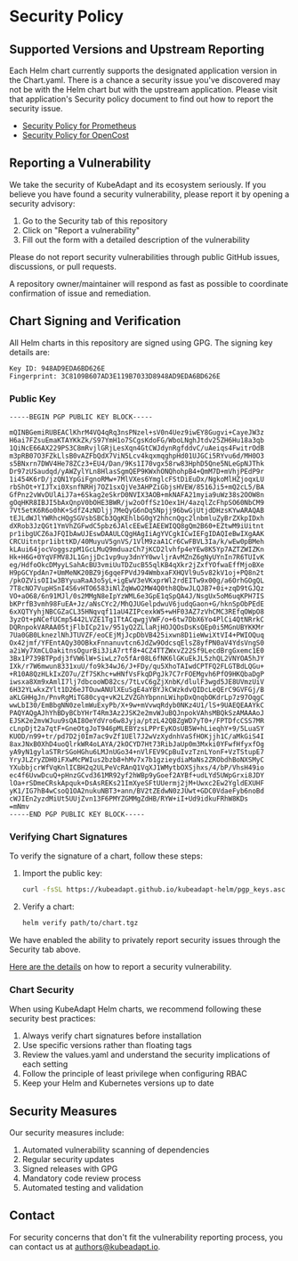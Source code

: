 # Security Policy

## Supported Versions and Upstream Reporting

Each Helm chart currently supports the designated application version in the Chart.yaml. There is a chance a security issue you've discovered may not be with the Helm chart but with the upstream application. Please visit that application's Security policy document to find out how to report the security issue.

* [Security Policy for Prometheus](https://github.com/prometheus/prometheus/blob/main/SECURITY.md)
* [Security Policy for OpenCost](https://github.com/opencost/opencost/blob/develop/SECURITY.md)

## Reporting a Vulnerability

We take the security of KubeAdapt and its ecosystem seriously. If you believe you have found a security vulnerability, please report it by opening a security advisory:

1. Go to the Security tab of this repository
2. Click on "Report a vulnerability"
3. Fill out the form with a detailed description of the vulnerability

Please do not report security vulnerabilities through public GitHub issues, discussions, or pull requests.

A repository owner/maintainer will respond as fast as possible to coordinate confirmation of issue and remediation.

## Chart Signing and Verification

All Helm charts in this repository are signed using GPG. The signing key details are:

```
Key ID: 948AD9EDA6BD626E
Fingerprint: 3C8109B607AD3E119B7033D8948AD9EDA6BD626E
```

### Public Key
```
-----BEGIN PGP PUBLIC KEY BLOCK-----

mQINBGemiRUBEAClKhrM4VQ4qRq3nsPNzel+sV0n4Uez9iwEY8Gugvi+CayeJW3z
H6ai7FZsuEmaKTAYKkZk/S97YmH1o7SCgsKdoFG/WboLNghJtdv25ZH6Hu18a3qb
1QiNcE66AX229PS3C8mRvjlGRjLesXqn4GtCWJdynRgfddvC/uAeiqs4FwitrOdB
m3pRB07O3FZkLlsB0vAZFbQdX7ViN5Lcv4kqxmqghpHd01UJGCi5RYvu6d/MH0O3
s5BNxrn7DWV4He78ZCz3+EU4/Dan/9Ks1I70vgx58rw83HphD5Qne5NLeGpNJThk
Dr97zUSaudqd/yAWZylYLn8HlasSgmQEP9KWxhONQhohpB4+QmM7D+mVhjPEdP9r
1i454K6rD/jzQN1YpGiFgnoRMw+7MlVXes6YmglcFStDiEuDx/NgkoMlHZjoqxLU
rbShOt+YIJTxi0XsnfNRHj7OZ1sxQjVe3AHPZiGbjsHVEW/8516Ji5+mQ2cL5/BA
GfPnz2vWvDUlAiJ7a+6Skag2eSkrD0NVIX3AOB+mkNAFA21myia9uWz38s2OOW8n
gOqHKR8IBJI5bAxQnpV0bOHE3BWR/jw2oOffSz1Oex1H/4azqlZcFhpSO60NbCM9
7Vt5etK6R6o0hK+SdfZ4zNDljj7MeQyG6nDq5Npjj96bwGjUtjdDHzsKYwARAQAB
tEJLdWJlYWRhcHQgSGVsbSBCb3QgKEhlbG0gY2hhcnQgc2lnbmluZyBrZXkpIDxh
dXRob3JzQGt1YmVhZGFwdC5pbz6JAlcEEwEIAEEWIQQ8gQm2B60+EZtwM9iUitnt
pr1ibgUCZ6aJFQIbAwUJEswDAAULCQgHAgIiAgYVCgkICwIEFgIDAQIeBwIXgAAK
CRCUitntpr1ibttKD/40MuyuV5gnVS/1VlM9zaA1Cr6CwFBVL3Ia/k/wEw0pBMeh
kLAui64jocVoggszpM1GcLMuQ9mduazCh7jKCD2lvhfp4eYEw8K5Yp7AZTZWIZKn
Hk+H6G+0YqVFMV8JL1GnjjDc1vp9uy3dnYY0wvljrAvMZnZ6gNyUYnIn7R6TUIvK
eg/HdfoOkcDMyyLSahAcBU3vmiUuTDZucB55qlKB4qXkr2jZxfYOfwaEffMjoBXe
H9pGCYpdAn7+UmMeNK20BZ9j6gqeFPVdJ94WmbxaFXHQVl9u5v82kV1oj+PQ8n2t
/pkOZVisOI1w3BYyuaRaA3o5yL+igEwV3eVKxprWl2rdEITw9x00g/a6OrhGOgQL
7T8cNO7VupHSnI4S6vHTO6583iNlZqWwO2MW4Q0th8QbwJLQJB7+0i+zqD9tGJQz
VO+aO68/6n91MJl/0s2MMgN8eIpYzWML6e3GpE1qSpQA4J/NsgUx5oM6uqKPH7IS
bKPrfB3vmh98FuEA+Jz/aNsCYc2/MhQJUGelpdwuV6judqGaon+G/hknSpObPEdE
6xXQTYyhjNBCGZaCL35HNqvqf11aU4ZIPcexkW5+wHF03AZ7zVhCMC3REfqOWpO8
3yzOt+pNCefUCmp5442LVZE1Tg1TtACqwgjVWF/o+6tw7DbX6Yo4PlCi4QtNRrkC
DQRnpokVARAA05tjFlbICp21v/951yQ2ZLlaRjHOJQOsDsKsQEp0i5MGnUBYKKMr
7Ua0GB0LknezlNhJTUVZF/eoCEjMjJcpDbVB425ixwn8D1ieWwiXtVI4+PWIOQuq
Ox42jmf/YFEntAQy30OBkxFnnanuvtcn6JdZw9OdcsqElsZ8yfPN0aV4YdsVngS0
a2iWy7XmCLOakitnsOgurBi3JiA7rtf8+4CZ4TTZWxvZ22Sf9LecdBrgGxemc1E0
3Bx1P739BTPpdj3fVW6lW+SiwLz7o5fAr08L6fNK6lGKuEkJL5zhQL2VNYOA5hJY
IXk/r7W6mwun8331xuU/fo9k34wJ6/J+FDy/qu5XhoTAIwdCPTFQ2FLGTBdLQGu+
+R10A8QzHLkIxZO7u/Zf7SKhc+wHNfVsFkqDPgJk7C7rFOEMgvh6PfO9HKQbaDgP
iwsxa8Xm9xAmlI7lj7dbcooWD82cs/7tLvC6gZjXnbK/dlulF3wgd5JE8UVmzUiV
6H32YLwkxZYlt1D26eJTOuwANUlXEuSgE4aYBYJkCWzkdvQIDcLeQErC9GVFGj/B
aKLGHHgJn/PnvRgMiTG80cyq+vK2LZVZGhYbpnnLWihpDxQnqbOKdrLp7z97OqgC
wwLbI30/EmBbgNN0zelmWuExyPb/X+9w+mVvwqRdyb0NKz4U1/lS+9UAEQEAAYkC
PAQYAQgAJhYhBDyBCbYHrT4Rm3Az2JSK2e2mvWJuBQJnpokVAhsMBQkSzAMAAAoJ
EJSK2e2mvWJuu9sQAI8OeYdVro6w8Jyja/ptzL42QBZgWD7yT0+/FPTDfcCSS7MR
cLnpDjt2a7qtF+GneOtgJoT946pMLEBYzsLPPrEyKOsUB5W+hLieqhY+9/5LuaSY
KUOD/n99+tr/pd7D2j0Im7ac9vZf1UEl7J2wVzXydnhVaSfHOKjjh1C/aMkGiS4I
8axJNxB0XhD4uoQlrkWR4oLAYA/2kOCYD7Ht73RibJaUp0m3Mxki0YFwfHfyxfOg
yA9yN1gylaSTRrSGoHGhu6LMJnUGo34+nVlFEV9CpBuIvzTznLYonF+VzTStupE7
YryJLZryZDH0iFXwMcPWIus2bzb8+hMv7x7b1gzieydiaMaNs2ZRObdhBoNXSMyC
YXubbjcrWfVqKnlICBH2q2ULPeVcRAnQ1VqXJ1WMytbOXSjhxs/4/bP/VhsH49io
ec4f6UvwDcuQ+pHnzGCvd361MR92yf2hWBp9yGoef2AYBf+udLYd5UWpGrxi8JDY
lOa+rSDmeCRskApquk+DsAsREKs21ImXyeSFtUUermj2jM+Uwxc2Ew2YgldEXUHF
yK1/IG7hB4wCsoQ1OA2nukuNBT3+ann/BV2tZEdwN0zJUwt+GDC0VdaeFyb6noBd
cWJIEn2yzdMiUt5UUjZvn13F6PMYZGMMgZdHB/RYW+iI+Ud9idkuFRhW8KDs
=mNmv
-----END PGP PUBLIC KEY BLOCK-----
```

### Verifying Chart Signatures

To verify the signature of a chart, follow these steps:

1. Import the public key:
   ```bash
   curl -fsSL https://kubeadapt.github.io/kubeadapt-helm/pgp_keys.asc | gpg --import
   ```

2. Verify a chart:
   ```bash
   helm verify path/to/chart.tgz
   ```

We have enabled the ability to privately report security issues through the 
Security tab above.

[Here are the details](https://docs.github.com/en/code-security/security-advisories/guidance-on-reporting-and-writing/privately-reporting-a-security-vulnerability#privately-reporting-a-security-vulnerability) on how to report a security vulnerability.

### Chart Security

When using KubeAdapt Helm charts, we recommend following these security best practices:

1. Always verify chart signatures before installation
2. Use specific versions rather than floating tags
3. Review the values.yaml and understand the security implications of each setting
4. Follow the principle of least privilege when configuring RBAC
5. Keep your Helm and Kubernetes versions up to date

## Security Measures

Our security measures include:

1. Automated vulnerability scanning of dependencies
2. Regular security updates
3. Signed releases with GPG
4. Mandatory code review process
5. Automated testing and validation

## Contact

For security concerns that don't fit the vulnerability reporting process, you can contact us at authors@kubeadapt.io.